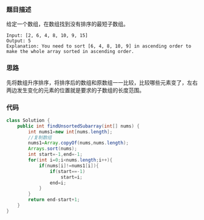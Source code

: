 ### 题目描述

给定一个数组，在数组找到没有排序的最短子数组。

```
Input: [2, 6, 4, 8, 10, 9, 15]
Output: 5
Explanation: You need to sort [6, 4, 8, 10, 9] in ascending order to make the whole array sorted in ascending order.
```

### 思路

先将数组升序排序，将排序后的数组和原数组一一比较，比较哪些元素变了，左右两边发生变化的元素的位置就是要求的子数组的长度范围。

### 代码

```java
class Solution {
    public int findUnsortedSubarray(int[] nums) {
     	int nums1=new int[nums.length];
        //复制数组
        nums1=Array.copyOf(nums,nums.length);
        Arrays.sort(nums);
        int start=-1,end=-1;
        for(int i=0;i<nums.length;i++){
			if(nums[i]!=nums1[i]){
				if(start==-1)
                    start=i;
               	end=i;
            }
        }
        return end-start+1;
    }
}
```


